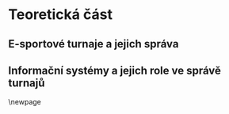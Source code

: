 
# Teoretická část

## E-sportové turnaje a jejich správa

## Informační systémy a jejich role ve správě turnajů

\newpage

